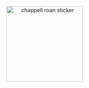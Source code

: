 
<p align="center">
    <img width="200" src="https://github.com/user-attachments/assets/30b550f5-2e83-4dba-80aa-7f7748fa4e31" alt="chappell roan sticker">
</p>
